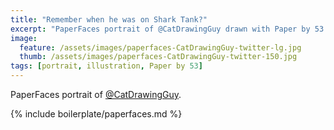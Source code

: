 ```yaml
---
title: "Remember when he was on Shark Tank?"
excerpt: "PaperFaces portrait of @CatDrawingGuy drawn with Paper by 53 on an iPad."
image: 
  feature: /assets/images/paperfaces-CatDrawingGuy-twitter-lg.jpg
  thumb: /assets/images/paperfaces-CatDrawingGuy-twitter-150.jpg
tags: [portrait, illustration, Paper by 53]
---
```


PaperFaces portrait of [@CatDrawingGuy](http://twitter.com/CatDrawingGuy).

{% include boilerplate/paperfaces.md %}